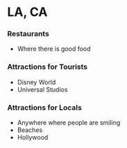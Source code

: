 # LA, CA

### Restaurants
- Where there is good food

### Attractions for Tourists

- Disney World
- Universal Studios

### Attractions for Locals

- Anywhere where people are smiling
- Beaches
- Hollywood
